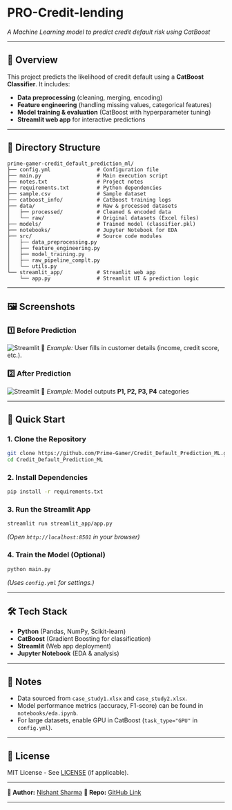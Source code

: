 # PRO-Credit-lending

*A Machine Learning model to predict credit default risk using CatBoost*

---

## **📌 Overview**

This project predicts the likelihood of credit default using a **CatBoost Classifier**. It includes:

- **Data preprocessing** (cleaning, merging, encoding)
- **Feature engineering** (handling missing values, categorical features)
- **Model training & evaluation** (CatBoost with hyperparameter tuning)
- **Streamlit web app** for interactive predictions

---

## **📂 Directory Structure**

```plaintext
prime-gamer-credit_default_prediction_ml/
├── config.yml               # Configuration file
├── main.py                  # Main execution script
├── notes.txt                # Project notes
├── requirements.txt         # Python dependencies
├── sample.csv               # Sample dataset
├── catboost_info/           # CatBoost training logs
├── data/                    # Raw & processed datasets
│   ├── processed/           # Cleaned & encoded data
│   └── raw/                 # Original datasets (Excel files)
├── models/                  # Trained model (classifier.pkl)
├── notebooks/               # Jupyter Notebook for EDA
├── src/                     # Source code modules
│   ├── data_preprocessing.py
│   ├── feature_engineering.py
│   ├── model_training.py
│   ├── raw_pipeline_complt.py
│   └── utils.py
└── streamlit_app/           # Streamlit web app
    └── app.py               # Streamlit UI & prediction logic
```

---

## **🖼️ Screenshots**

### **1️⃣ Before Prediction**

![Streamlit](Screenshot_20250523_005912.png)
📌 *Example:* User fills in customer details (income, credit score, etc.).

### **2️⃣ After Prediction**

![Streamlit](Screenshot_20250523_010137.png)
📌 *Example:* Model outputs **P1, P2, P3, P4** categories

---

## **🚀 Quick Start**

### **1. Clone the Repository**

```bash
git clone https://github.com/Prime-Gamer/Credit_Default_Prediction_ML.git
cd Credit_Default_Prediction_ML
```

### **2. Install Dependencies**

```bash
pip install -r requirements.txt
```

### **3. Run the Streamlit App**

```bash
streamlit run streamlit_app/app.py
```

*(Open `http://localhost:8501` in your browser)*

### **4. Train the Model (Optional)**

```bash
python main.py
```

*(Uses `config.yml` for settings.)*

---

## **🛠️ Tech Stack**

- **Python** (Pandas, NumPy, Scikit-learn)
- **CatBoost** (Gradient Boosting for classification)
- **Streamlit** (Web app deployment)
- **Jupyter Notebook** (EDA & analysis)

---

## **📝 Notes**

- Data sourced from `case_study1.xlsx` and `case_study2.xlsx`.
- Model performance metrics (accuracy, F1-score) can be found in `notebooks/eda.ipynb`.
- For large datasets, enable GPU in CatBoost (`task_type="GPU"` in `config.yml`).

---

## **📜 License**

MIT License - See [LICENSE](LICENSE) (if applicable).

---

**👤 Author:** [Nishant Sharma](https://github.com/nishant-2411)
**🔗 Repo:** [GitHub Link](https://github.com/nishant-2411/PRO-Credit-Prediction)

---
